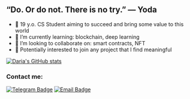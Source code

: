 ## “Do. Or do not. There is no try.” — Yoda

- 🦋 19 y.o. CS Student aiming to succeed and bring some value to this world
- 🌱 I’m currently learning: blockchain, deep learning
- 👯 I’m looking to collaborate on: smart contracts, NFT
- 🌻 Potentially interested to join any project that I find meaningful

[![Daria's GitHub stats](https://github-readme-stats.vercel.app/api?username=dariakhaetskaya&show_icons=true&theme=merko)](https://github.com/anuraghazra/github-readme-stats)

### Contact me:
[![Telegram Badge](https://img.shields.io/badge/-Telegram-0088cc?style=flat&logo=Telegram&logoColor=white&color=9cf)](https://t.me/fryrey)
[![Email Badge](https://img.shields.io/badge/-Email-0088cc?style=flat&logo=Gmail&logoColor=white&color=red)](https://dariakhaetskaya@gmail.com)
